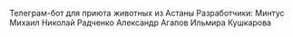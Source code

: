 Телеграм-бот для приюта животных из Астаны
Разработчики:
Минтус Михаил
Николай Радченко
Александр Агапов
Ильмира Кушкарова
